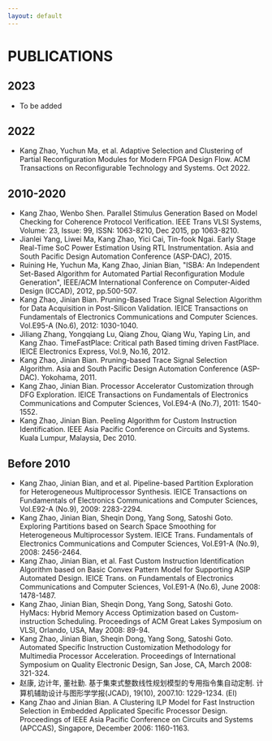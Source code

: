 ```yaml
---
layout: default
---
```


# PUBLICATIONS

## 2023
- To be added

## 2022
- Kang Zhao, Yuchun Ma, et al. Adaptive Selection and Clustering of Partial Reconfiguration Modules for Modern FPGA Design Flow. ACM Transactions on Reconfigurable Technology and Systems. Oct 2022.

## 2010-2020
- Kang Zhao, Wenbo Shen. Parallel Stimulus Generation Based on Model Checking for Coherence Protocol Verification. IEEE Trans VLSI Systems, Volume: 23, Issue: 99, ISSN: 1063-8210, Dec 2015, pp 1063-8210.
- Jianlei Yang, Liwei Ma, Kang Zhao, Yici Cai, Tin-fook Ngai. Early Stage Real-Time SoC Power Estimation Using RTL Instrumentation. Asia and South Pacific Design Automation Conference (ASP-DAC), 2015. 
- Ruining He, Yuchun Ma, Kang Zhao, Jinian Bian, "ISBA: An Independent Set-Based Algorithm for Automated Partial Reconfiguration Module Generation", IEEE/ACM International Conference on Computer-Aided Design (ICCAD), 2012, pp.500-507.
- Kang Zhao, Jinian Bian. Pruning-Based Trace Signal Selection Algorithm for Data Acquisition in Post-Silicon Validation. IEICE Transactions on Fundamentals of Electronics Communications and Computer Sciences. Vol.E95-A (No.6), 2012: 1030-1040. 
- Jiliang Zhang, Yongqiang Lu, Qiang Zhou, Qiang Wu, Yaping Lin, and Kang Zhao. TimeFastPlace: Critical path Based timing driven FastPlace. IEICE Electronics Express, Vol.9, No.16, 2012.
- Kang Zhao, Jinian Bian. Pruning-based Trace Signal Selection Algorithm. Asia and South Pacific Design Automation Conference (ASP-DAC). Yokohama, 2011.
- Kang Zhao, Jinian Bian. Processor Accelerator Customization through DFG Exploration. IEICE Transactions on Fundamentals of Electronics Communications and Computer Sciences, Vol.E94-A (No.7), 2011: 1540-1552.
- Kang Zhao, Jinian Bian. Peeling Algorithm for Custom Instruction Identification. IEEE Asia Pacific Conference on Circuits and Systems. Kuala Lumpur, Malaysia, Dec 2010.

## Before 2010
- Kang Zhao, Jinian Bian, and et al. Pipeline-based Partition Exploration for Heterogeneous Multiprocessor Synthesis. IEICE Transactions on Fundamentals of Electronics Communications and Computer Sciences, Vol.E92-A (No.9), 2009: 2283-2294.
- Kang Zhao, Jinian Bian, Sheqin Dong, Yang Song, Satoshi Goto. Exploring Partitions based on Search Space Smoothing for Heterogeneous Multiprocessor System. IEICE Trans. Fundamentals of Electronics Communications and Computer Sciences, Vol.E91-A (No.9), 2008: 2456-2464.
- Kang Zhao, Jinian Bian, et al. Fast Custom Instruction Identification Algorithm based on Basic Convex Pattern Model for Supporting ASIP Automated Design. IEICE Trans. on Fundamentals of Electronics Communications and Computer Sciences, Vol.E91-A (No.6), June 2008: 1478-1487.
- Kang Zhao, Jinian Bian, Sheqin Dong, Yang Song, Satoshi Goto. HyMacs: Hybrid Memory Access Optimization based on Custom-instruction Scheduling. Proceedings of ACM Great Lakes Symposium on VLSI, Orlando, USA, May 2008: 89-94.
- Kang Zhao, Jinian Bian, Sheqin Dong, Yang Song, Satoshi Goto. Automated Specific Instruction Customization Methodology for Multimedia Processor Acceleration. Proceedings of International Symposium on Quality Electronic Design, San Jose, CA, March 2008: 321-324.
- 赵康, 边计年, 董社勤. 基于集束式整数线性规划模型的专用指令集自动定制. 计算机辅助设计与图形学学报(JCAD), 19(10), 2007.10: 1229-1234. (EI)
- Kang Zhao and Jinian Bian. A Clustering ILP Model for Fast Instruction Selection in Embedded Applicated Specific Processor Design. Proceedings of IEEE Asia Pacific Conference on Circuits and Systems (APCCAS), Singapore, December 2006: 1160-1163.
